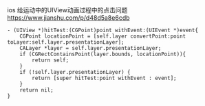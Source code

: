 
ios 给运动中的UIView动画过程中的点击问题
https://www.jianshu.com/p/d48d5a8e6cdb
```
- (UIView *)hitTest:(CGPoint)point withEvent:(UIEvent *)event{
    CGPoint locationPoint = [self.layer convertPoint:point toLayer:self.layer.presentationLayer];
    CALayer *layer = self.layer.presentationLayer;
    if (CGRectContainsPoint(layer.bounds, locationPoint)){
        return self;
    }
    if (!self.layer.presentationLayer) {
        return [super hitTest:point withEvent : event];
    }
    return nil;
}
```

